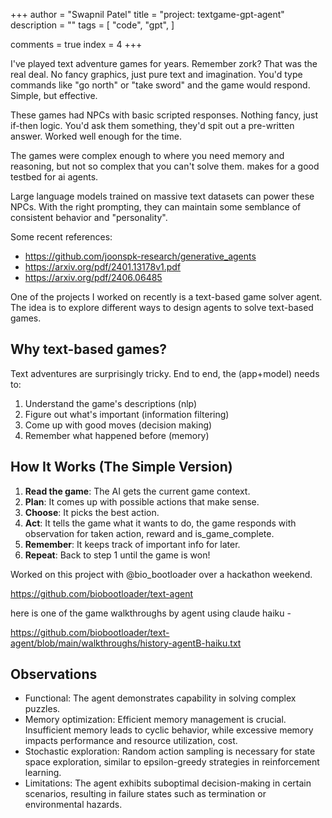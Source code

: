+++
author = "Swapnil Patel"
title = "project: textgame-gpt-agent"
description = ""
tags = [
"code",
"gpt",
]

comments = true
index = 4
+++

I've played text adventure games for years. Remember zork? That was the real deal. No fancy graphics, just pure text and imagination. You'd type commands like "go north" or "take sword" and the game would respond. Simple, but effective.

These games had NPCs with basic scripted responses. Nothing fancy, just if-then logic. You'd ask them something, they'd spit out a pre-written answer. Worked well enough for the time.

The games were complex enough to where you need memory and reasoning, but not so complex that you can't solve them. makes for a good testbed for ai agents.

Large language models trained on massive text datasets can power these NPCs. With the right prompting, they can maintain some semblance of consistent behavior and "personality". 

Some recent references:

- https://github.com/joonspk-research/generative_agents
- https://arxiv.org/pdf/2401.13178v1.pdf
- https://arxiv.org/pdf/2406.06485


One of the projects I worked on recently is a text-based game solver agent. 
The idea is to explore different ways to design agents to solve text-based games.

## Why text-based games?

Text adventures are surprisingly tricky. End to end, the (app+model) needs to:
1. Understand the game's descriptions (nlp)
2. Figure out what's important (information filtering)
3. Come up with good moves (decision making)
4. Remember what happened before (memory)

## How It Works (The Simple Version)

1. **Read the game**: The AI gets the current game context.
3. **Plan**: It comes up with possible actions that make sense.
4. **Choose**: It picks the best action.
5. **Act**: It tells the game what it wants to do, the game responds with observation for taken action, reward and is_game_complete.
6. **Remember**: It keeps track of important info for later.
7. **Repeat**: Back to step 1 until the game is won!

Worked on this project with @bio_bootloader over a hackathon weekend.

https://github.com/biobootloader/text-agent

here is one of the game walkthroughs by agent using claude haiku -

https://github.com/biobootloader/text-agent/blob/main/walkthroughs/history-agentB-haiku.txt

## Observations

- Functional: The agent demonstrates capability in solving complex puzzles.
- Memory optimization: Efficient memory management is crucial. Insufficient memory leads to cyclic behavior, while excessive memory impacts performance and resource utilization, cost.
- Stochastic exploration: Random action sampling is necessary for state space exploration, similar to epsilon-greedy strategies in reinforcement learning.
- Limitations: The agent exhibits suboptimal decision-making in certain scenarios, resulting in failure states such as termination or environmental hazards.
